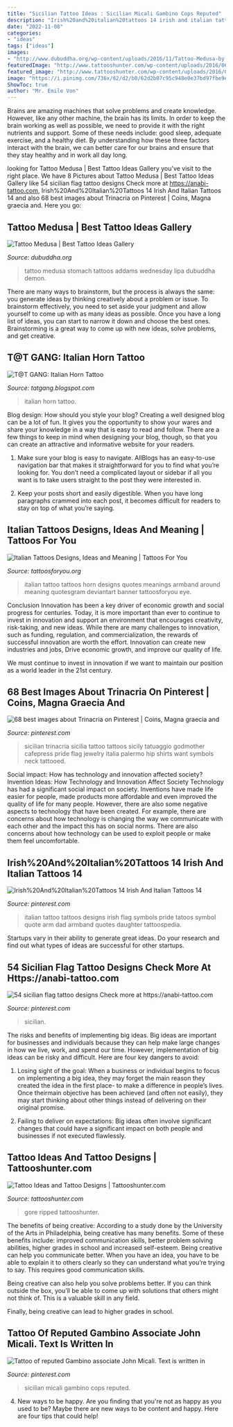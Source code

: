 ```yaml
---
title: "Sicilian Tattoo Ideas : Sicilian Micali Gambino Cops Reputed"
description: "Irish%20and%20italian%20tattoos 14 irish and italian tattoos 14"
date: "2022-11-08"
categories:
- "ideas"
tags: ["ideas"]
images:
- "http://www.dubuddha.org/wp-content/uploads/2016/11/Tattoo-Medusa-by-Lipa-728x782.jpg"
featuredImage: "http://www.tattooshunter.com/wp-content/uploads/2016/06/Men-Upper-Side-Back-Decorated-With-Ripped-Skin-Horror-Tattoo.jpg"
featured_image: "http://www.tattooshunter.com/wp-content/uploads/2016/06/Men-Upper-Side-Back-Decorated-With-Ripped-Skin-Horror-Tattoo.jpg"
image: "https://i.pinimg.com/736x/62/d2/b0/62d2b07c95c948e0e37bd97fbe9e4280--mafia-sicilian.jpg"
ShowToc: true
author: "Mr. Emile Von"
---
```



Brains are amazing machines that solve problems and create knowledge. However, like any other machine, the brain has its limits. In order to keep the brain working as well as possible, we need to provide it with the right nutrients and support. Some of these needs include: good sleep, adequate exercise, and a healthy diet. By understanding how these three factors interact with the brain, we can better care for our brains and ensure that they stay healthy and in work all day long.

	

		
looking for Tattoo Medusa | Best Tattoo Ideas Gallery you've visit to the right place. We have 8 Pictures about Tattoo Medusa | Best Tattoo Ideas Gallery like 54 sicilian flag tattoo designs Check more at https://anabi-tattoo.com, Irish%20And%20Italian%20Tattoos 14 Irish And Italian Tattoos 14 and also 68 best images about Trinacria on Pinterest | Coins, Magna graecia and. Here you go:
		
    
## Tattoo Medusa | Best Tattoo Ideas Gallery

<img loading=lazy src="http://www.dubuddha.org/wp-content/uploads/2016/11/Tattoo-Medusa-by-Lipa-728x782.jpg" onerror="this.onerror=null;this.src='https://tse4.mm.bing.net/th?id=OIP.pIPN7HUF_4DoE9JvdoVXBwHaH9&amp;pid=15.1';" alt="Tattoo Medusa | Best Tattoo Ideas Gallery">

_Source: dubuddha.org_

>tattoo medusa stomach tattoos addams wednesday lipa dubuddha demon. 

	

There are many ways to brainstorm, but the process is always the same: you generate ideas by thinking creatively about a problem or issue. To brainstorm effectively, you need to set aside your judgment and allow yourself to come up with as many ideas as possible. Once you have a long list of ideas, you can start to narrow it down and choose the best ones. Brainstorming is a great way to come up with new ideas, solve problems, and get creative.

    
## T@T GANG: Italian Horn Tattoo

<img loading=lazy src="http://3.bp.blogspot.com/-MUUys7NCp_I/T-JAU-pyNyI/AAAAAAAAAB8/TKF0Y-1S2Zo/s1600/horntattoo.jpg" onerror="this.onerror=null;this.src='https://tse4.mm.bing.net/th?id=OIP.IJdxBPY39SXTT7TdnUARKwAAAA&amp;pid=15.1';" alt="T@T GANG: Italian Horn Tattoo">

_Source: tatgang.blogspot.com_

>italian horn tattoo. 

	

Blog design: How should you style your blog?
Creating a well designed blog can be a lot of fun. It gives you the opportunity to show your wares and share your knowledge in a way that is easy to read and follow. There are a few things to keep in mind when designing your blog, though, so that you can create an attractive and informative website for your readers.
1. Make sure your blog is easy to navigate. AllBlogs has an easy-to-use navigation bar that makes it straightforward for you to find what you’re looking for. You don’t need a complicated layout or sidebar if all you want is to take users straight to the post they were interested in.

2. Keep your posts short and easily digestible. When you have long paragraphs crammed into each post, it becomes difficult for readers to stay on top of what you’re saying.

    
## Italian Tattoos Designs, Ideas And Meaning | Tattoos For You

<img loading=lazy src="http://www.tattoosforyou.org/wp-content/uploads/2013/11/Italian-Tattoos-For-Men-768x1024.jpg" onerror="this.onerror=null;this.src='https://tse3.mm.bing.net/th?id=OIP.Loox8HW_BT0xjBXQQnzuagHaJ4&amp;pid=15.1';" alt="Italian Tattoos Designs, Ideas and Meaning | Tattoos For You">

_Source: tattoosforyou.org_

>italian tattoo tattoos horn designs quotes meanings armband around meaning quotesgram deviantart banner tattoosforyou eye. 

	

Conclusion
Innovation has been a key driver of economic growth and social progress for centuries. Today, it is more important than ever to continue to invest in innovation and support an environment that encourages creativity, risk-taking, and new ideas.
While there are many challenges to innovation, such as funding, regulation, and commercialization, the rewards of successful innovation are worth the effort. Innovation can create new industries and jobs, Drive economic growth, and improve our quality of life.

We must continue to invest in innovation if we want to maintain our position as a world leader in the 21st century.

    
## 68 Best Images About Trinacria On Pinterest | Coins, Magna Graecia And

<img loading=lazy src="https://s-media-cache-ak0.pinimg.com/736x/61/ff/1e/61ff1e8dac0004f278743dbca2152f48--sicilian-cori.jpg" onerror="this.onerror=null;this.src='https://tse3.mm.bing.net/th?id=OIP.1r9Y5I2eVJLlHMJohNgbbgHaHa&amp;pid=15.1';" alt="68 best images about Trinacria on Pinterest | Coins, Magna graecia and">

_Source: pinterest.com_

>sicilian trinacria sicilia tattoo tattoos sicily tatuaggio godmother cafepress pride flag jewelry italia palermo hip shirts want symbols neck tattooed. 

	

Social impact: How has technology and innovation affected society?
Invention Ideas: How Technology and Innovation Affect Society
Technology has had a significant social impact on society. Inventions have made life easier for people, made products more affordable and even improved the quality of life for many people. However, there are also some negative aspects to technology that have been created. For example, there are concerns about how technology is changing the way we communicate with each other and the impact this has on social norms. There are also concerns about how technology can be used to exploit people or make them feel uncomfortable.

    
## Irish%20And%20Italian%20Tattoos 14 Irish And Italian Tattoos 14

<img loading=lazy src="https://i.pinimg.com/originals/6d/52/9a/6d529a369a35aa9bfc973819d40b8d43.jpg" onerror="this.onerror=null;this.src='https://tse3.mm.bing.net/th?id=OIP.rDbGzA5OrxmNjzOjFPcaywAAAA&amp;pid=15.1';" alt="Irish%20And%20Italian%20Tattoos 14 Irish And Italian Tattoos 14">

_Source: pinterest.com_

>italian tattoo tattoos designs irish flag symbols pride tatoos symbol quote arm dad armband quotes daughter tattoospedia. 

	

Startups vary in their ability to generate great ideas. Do your research and find out what types of ideas are successful for other startups.

    
## 54 Sicilian Flag Tattoo Designs Check More At Https://anabi-tattoo.com

<img loading=lazy src="https://i.pinimg.com/originals/8a/d8/ab/8ad8abbd220f2b90a9438d1c3ce4e625.jpg" onerror="this.onerror=null;this.src='https://tse1.mm.bing.net/th?id=OIP.Z_qmJR8_Xub89qkMoBwFugHaJ4&amp;pid=15.1';" alt="54 sicilian flag tattoo designs Check more at https://anabi-tattoo.com">

_Source: pinterest.com_

>sicilian. 

	

The risks and benefits of implementing big ideas.
Big ideas are important for businesses and individuals because they can help make large changes in how we live, work, and spend our time. However, implementation of big ideas can be risky and difficult. Here are four key dangers to avoid:
1. Losing sight of the goal: When a business or individual begins to focus on implementing a big idea, they may forget the main reason they created the idea in the first place- to make a difference in people’s lives. Once theirmain objective has been achieved (and often not easily), they may start thinking about other things instead of delivering on their original promise.

2. Failing to deliver on expectations: Big ideas often involve significant changes that could have a significant impact on both people and businesses if not executed flawlessly.

    
## Tattoo Ideas And Tattoo Designs | Tattooshunter.com

<img loading=lazy src="http://www.tattooshunter.com/wp-content/uploads/2016/06/Men-Upper-Side-Back-Decorated-With-Ripped-Skin-Horror-Tattoo.jpg" onerror="this.onerror=null;this.src='https://tse3.mm.bing.net/th?id=OIP.6i1E5_KssZXs5QkDqA2POwHaHF&amp;pid=15.1';" alt="Tattoo Ideas and Tattoo Designs | Tattooshunter.com">

_Source: tattooshunter.com_

>gore ripped tattooshunter. 

	

The benefits of being creative:
According to a study done by the University of the Arts in Philadelphia, being creative has many benefits. Some of these benefits include: improved communication skills, better problem solving abilities, higher grades in school and increased self-esteem.
Being creative can help you communicate better. When you have an idea, you have to be able to explain it to others clearly so they can understand what you’re trying to say. This requires good communication skills.

Being creative can also help you solve problems better. If you can think outside the box, you’ll be able to come up with solutions that others might not think of. This is a valuable skill in any field.

Finally, being creative can lead to higher grades in school.

    
## Tattoo Of Reputed Gambino Associate John Micali. Text Is Written In

<img loading=lazy src="https://i.pinimg.com/736x/62/d2/b0/62d2b07c95c948e0e37bd97fbe9e4280--mafia-sicilian.jpg" onerror="this.onerror=null;this.src='https://tse1.mm.bing.net/th?id=OIP.4XML_r4N9nrLKypxFr_I8QHaEi&amp;pid=15.1';" alt="Tattoo of reputed Gambino associate John Micali. Text is written in">

_Source: pinterest.com_

>sicilian micali gambino cops reputed. 

	

4. New ways to be happy.
Are you finding that you're not as happy as you used to be? Maybe there are new ways to be content and happy. Here are four tips that could help!


